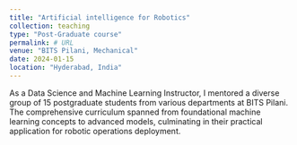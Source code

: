 ```yaml
---
title: "Artificial intelligence for Robotics"
collection: teaching
type: "Post-Graduate course"
permalink: # URL
venue: "BITS Pilani, Mechanical"
date: 2024-01-15
location: "Hyderabad, India"
---
```


As a Data Science and Machine Learning Instructor, I mentored a diverse group of 15 postgraduate students from various departments at BITS Pilani. The comprehensive curriculum spanned from foundational machine learning concepts to advanced models, culminating in their practical application for robotic operations deployment.
